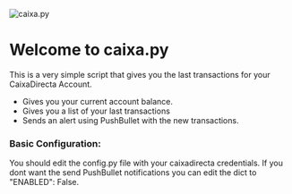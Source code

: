![caixa.py](http://i.imgur.com/g59vV3A.png)
# Welcome to caixa.py

This is a very simple script that gives you the last transactions for your CaixaDirecta Account.
- Gives you your current account balance.
- Gives you a list of your last transactions
- Sends an alert using PushBullet with the new transactions.

### Basic Configuration:
You should edit the config.py file with your caixadirecta credentials.
If you dont want the send PushBullet notifications you can edit the dict
to "ENABLED": False.
